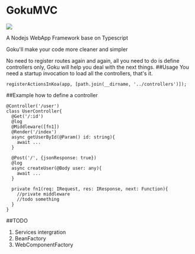 GokuMVC
==============
![](http://i13.tietuku.com/003203c6a0e9a860.png)

A Nodejs WebApp Framework base on Typescript

Goku'll make your code more cleaner and simpler

No need to register routes again and again, all you need to do is define controllers only, Goku will help you deal with the next things.
##Usage
You need a startup invocation to load all the controllers, that's it.

    registerActionsInKoa(app, [path.join(__dirname, '../controllers')]);
    
##Example
how to define a controller

    @Controller('/user')
    class UserController{
      @Get('/:id')
      @log
      @Middleware([fn1])
      @Render('/index')
      async getUserById(@Param() id: string){
        await ...
      }
      
      @Post('/', {jsonResponse: true})
      @log
      async createUser(@Body user: any){
        await ...
      }
      
      private fn1(req: IRequest, res: IResponse, next: Function){
        //private middleware
        //todo something
      }
    }
    
##TODO
1. Services intergration
3. BeanFactory
4. WebComponentFactory
